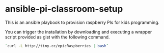 # ansible-pi-classroom-setup

This is an ansible playbook to provision raspberry PIs for kids programming.

You can trigger the installation by downloading and executing a wrapper script
provided as gist with the following command. 
```bash
`curl -L http://tiny.cc/epicRaspberries | bash`
```
